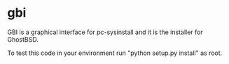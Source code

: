 gbi
===

GBI is a graphical interface for pc-sysinstall and it is the installer for GhostBSD.

To test this code in your environment run "python setup.py install" as root.
